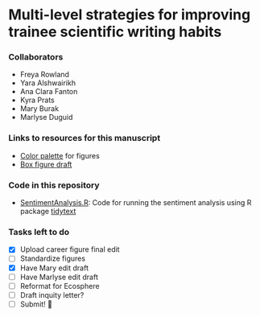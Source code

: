 # Multi-level strategies for improving trainee scientific writing habits

### Collaborators
- Freya Rowland
- Yara Alshwairikh
- Ana Clara Fanton
- Kyra Prats
- Mary Burak
- Marlyse Duguid

### Links to resources for this manuscript
* [Color palette](<https://coolors.co/405364-585b74-6c5b7b-966480-c6798f-df858e-eda09c> "Color palette") for figures
* [Box figure draft](<https://docs.google.com/presentation/d/1CSUlPH7a5M1es4IyuSy8WH2JvQX9nPUwl5_y_ahd9Xg/edit#slide=id.gcb8342311d_1_0.>)

### Code in this repository
* [SentimentAnalysis.R](<SentimentAnalysis.R>): Code for running the sentiment analysis using R package [tidytext](<https://www.tidytextmining.com/sentiment.html>)

### Tasks left to do
- [x] Upload career figure final edit
- [ ] Standardize figures
- [x] Have Mary edit draft
- [ ] Have Marlyse edit draft
- [ ] Reformat for Ecosphere
- [ ] Draft inquity letter?
- [ ] Submit! :tada:
